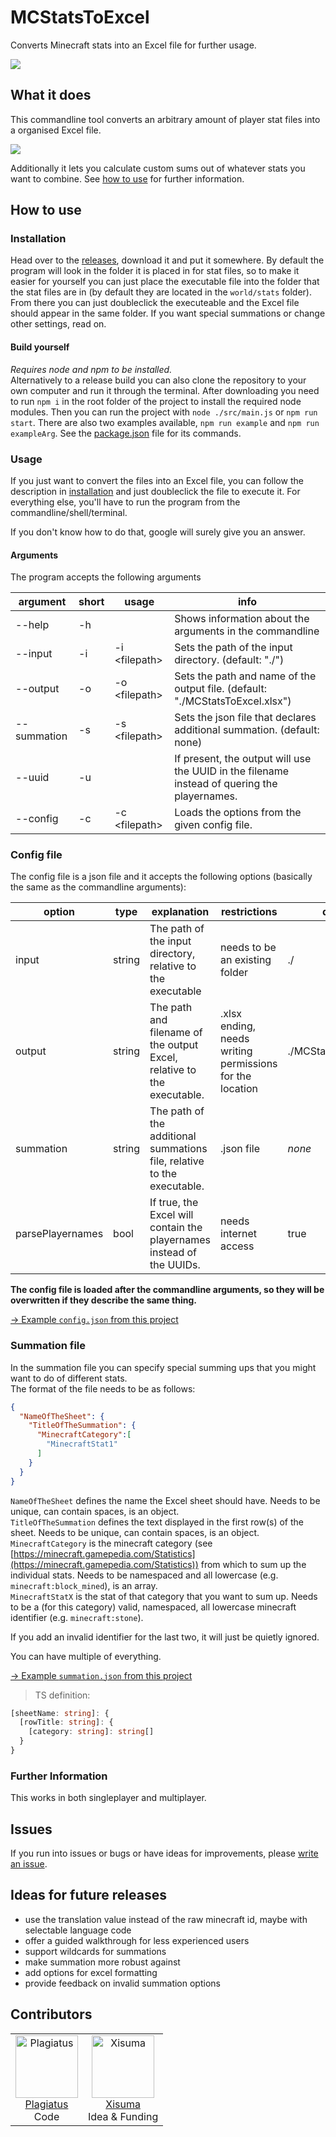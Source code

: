 # MCStatsToExcel
Converts Minecraft stats into an Excel file for further usage.

[![](https://img.shields.io/github/v/release/plagiatus/MCStatsToExcel?style=flat-square)](https://github.com/plagiatus/MCStatsToExcel/releases/latest)


## What it does

This commandline tool converts an arbitrary amount of player stat files into a organised Excel file.

![](https://i.imgur.com/n7BFqHm.png)

Additionally it lets you calculate custom sums out of whatever stats you want to combine. See [how to use](#how-to-use) for further information.

## How to use

### Installation

Head over to the [releases](https://github.com/plagiatus/MCStatsToExcel/releases/latest), download it and put it somewhere. By default the program will look in the folder it is placed in for stat files, so to make it easier for yourself you can just place the executable file into the folder that the stat files are in (by default they are located in the `world/stats` folder). From there you can just doubleclick the executeable and the Excel file should appear in the same folder. If you want special summations or change other settings, read on.

#### Build yourself

_Requires node and npm to be installed._  
Alternatively to a release build you can also clone the repository to your own computer and run it through the terminal. After downloading you need to run `npm i` in the root folder of the project to install the required node modules. Then you can run the project with `node ./src/main.js` or `npm run start`. There are also two examples available, `npm run example` and `npm run exampleArg`. See the [package.json](./package.json) file for its commands.

### Usage
If you just want to convert the files into an Excel file, you can follow the description in [installation](#Installation) and just doubleclick the file to execute it. For everything else, you'll have to run the program from the commandline/shell/terminal.

If you don't know how to do that, google will surely give you an answer.

#### Arguments
The program accepts the following arguments

|argument|short|usage|info|
|-|-|-|-|
|--help|-h||Shows information about the arguments in the commandline|
|--input|-i|-i &lt;filepath&gt;|Sets the path of the input directory. (default: "./")|
|--output|-o|-o &lt;filepath&gt;|Sets the path and name of the output file. (default: "./MCStatsToExcel.xlsx")|
|--summation|-s|-s &lt;filepath&gt;|Sets the json file that declares additional summation. (default: none)|
|--uuid|-u||If present, the output will use the UUID in the filename instead of quering the playernames.|
|--config|-c|-c &lt;filepath&gt;|Loads the options from the given config file.

### Config file
The config file is a json file and it accepts the following options (basically the same as the commandline arguments):

|option|type|explanation|restrictions|default|
|-|-|-|-|-|
|input|string| The path of the input directory, relative to the executable|needs to be an existing folder|./|
|output|string|The path and filename of the output Excel, relative to the executable.|.xlsx ending, needs writing permissions for the location|./MCStatsToExcel.xlsx|
|summation|string|The path of the additional summations file, relative to the executable.|.json file|_none_|
|parsePlayernames|bool|If true, the Excel will contain the playernames instead of the UUIDs.|needs internet access|true|

**The config file is loaded after the commandline arguments, so they will be overwritten if they describe the same thing.**

[-> Example `config.json` from this project](./example/config.json)

### Summation file

In the summation file you can specify special summing ups that you might want to do of different stats.  
The format of the file needs to be as follows:

```json
{
  "NameOfTheSheet": {
    "TitleOfTheSummation": {
      "MinecraftCategory":[
        "MinecraftStat1"
      ]
    }
  }
}
```
`NameOfTheSheet` defines the name the Excel sheet should have. Needs to be unique, can contain spaces, is an object.  
`TitleOfTheSummation` defines the text displayed in the first row(s) of the sheet. Needs to be unique, can contain spaces, is an object.  
`MinecraftCategory` is the minecraft category (see [https://minecraft.gamepedia.com/Statistics](https://minecraft.gamepedia.com/Statistics)) from which to sum up the individual stats. Needs to be namespaced and all lowercase (e.g. `minecraft:block_mined`), is an array.  
`MinecraftStatX` is the stat of that category that you want to sum up. Needs to be a (for this category) valid, namespaced, all lowercase minecraft identifier (e.g. `minecraft:stone`).

If you add an invalid identifier for the last two, it will just be quietly ignored.

You can have multiple of everything.

[-> Example `summation.json` from this project](./example/summationExample.json)


> TS definition:
```ts
[sheetName: string]: {
  [rowTitle: string]: {
    [category: string]: string[]
  }
}
```


### Further Information
This works in both singleplayer and multiplayer.

## Issues
If you run into issues or bugs or have ideas for improvements, please [write an issue](https://github.com/plagiatus/MCStatsToExecl/issues).

## Ideas for future releases

- use the translation value instead of the raw minecraft id, maybe with selectable language code
- offer a guided walkthrough for less experienced users
- support wildcards for summations
- make summation more robust against 
- add options for excel formatting
- provide feedback on invalid summation options

## Contributors
<table>
<tr>
<td style="text-align:center">
<a href="https://plagiatus.net">
<img src="https://avatars1.githubusercontent.com/u/7681159?v=4" width="100px;" alt="Plagiatus"/>
</a><br>
<a href="https://plagiatus.net">Plagiatus</a><br>
Code
</td>
<td style="text-align:center">
<a href="https://xisumavoid.com">
<img src="https://xisumavoid.com/img/logo.png" width="100px;" alt="Xisuma"/>
</a><br>
<a href="https://xisumavoid.com">Xisuma</a><br>
Idea & Funding
</td>
</tr>
</table>